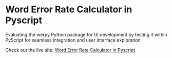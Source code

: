 # Word Error Rate Calculator in Pyscript

Evaluating the werpy Python package for UI development by testing it within PyScript for seamless integration and user interface exploration

Check out the live site: <a href="https://40e30dc7-707b-49ef-890b-db42c081d038.pyscriptapps.com/word-error-rate-calculator-in-pyscript/">Word Error Rate Calculator in Pyscript</a>


